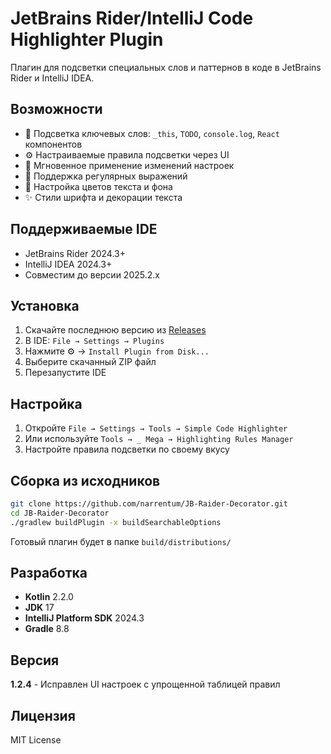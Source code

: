 # JetBrains Rider/IntelliJ Code Highlighter Plugin

Плагин для подсветки специальных слов и паттернов в коде в JetBrains Rider и IntelliJ IDEA.

## Возможности

- 🎨 Подсветка ключевых слов: `_this`, `TODO`, `console.log`, `React` компонентов
- ⚙️ Настраиваемые правила подсветки через UI
- 🚀 Мгновенное применение изменений настроек
- 🎯 Поддержка регулярных выражений
- 🌈 Настройка цветов текста и фона
- ✨ Стили шрифта и декорации текста

## Поддерживаемые IDE

- JetBrains Rider 2024.3+
- IntelliJ IDEA 2024.3+
- Совместим до версии 2025.2.x

## Установка

1. Скачайте последнюю версию из [Releases](https://github.com/narrentum/JB-Raider-Decorator/releases)
2. В IDE: `File → Settings → Plugins`
3. Нажмите ⚙️ → `Install Plugin from Disk...`
4. Выберите скачанный ZIP файл
5. Перезапустите IDE

## Настройка

1. Откройте `File → Settings → Tools → Simple Code Highlighter`
2. Или используйте `Tools → _ Mega → Highlighting Rules Manager`
3. Настройте правила подсветки по своему вкусу

## Сборка из исходников

```bash
git clone https://github.com/narrentum/JB-Raider-Decorator.git
cd JB-Raider-Decorator
./gradlew buildPlugin -x buildSearchableOptions
```

Готовый плагин будет в папке `build/distributions/`

## Разработка

- **Kotlin** 2.2.0
- **JDK** 17
- **IntelliJ Platform SDK** 2024.3
- **Gradle** 8.8

## Версия

**1.2.4** - Исправлен UI настроек с упрощенной таблицей правил

## Лицензия

MIT License
